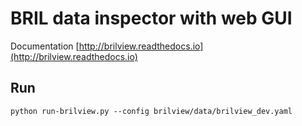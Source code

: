 # BRIL data inspector with web GUI

Documentation [http://brilview.readthedocs.io](http://brilview.readthedocs.io)

## Run

```
python run-brilview.py --config brilview/data/brilview_dev.yaml
```
